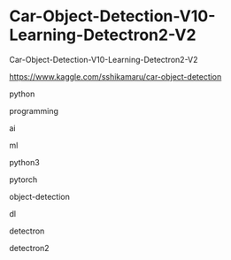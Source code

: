 # Car-Object-Detection-V10-Learning-Detectron2-V2
Car-Object-Detection-V10-Learning-Detectron2-V2

https://www.kaggle.com/sshikamaru/car-object-detection

python 

programming 

ai 

ml 

python3 

pytorch 

object-detection 

dl 

detectron 

detectron2

